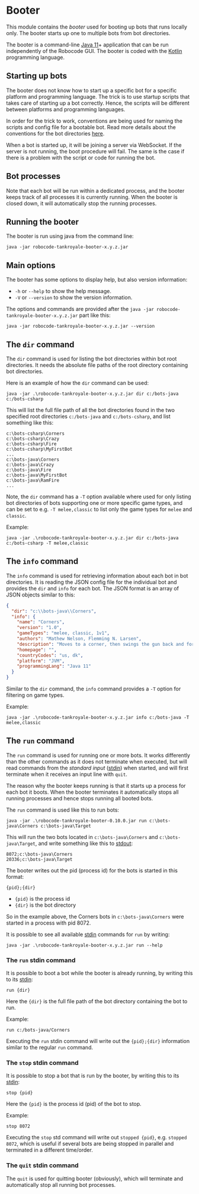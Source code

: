 # Booter

This module contains the *booter* used for booting up bots that runs locally only. The booter starts up one to multiple
bots from bot directories.

The booter is a command-line [Java 11]+ application that can be run independently of the Robocode GUI. The booter is
coded with the [Kotlin] programming language.

## Starting up bots

The booter does not know how to start up a specific bot for a specific platform and programming language. The trick is
to use startup scripts that takes care of starting up a bot correctly. Hence, the scripts will be different between
platforms and programming languages.

In order for the trick to work, conventions are being used for naming the scripts and config file for a bootable bot.
Read more details about the conventions for the bot directories [here](../docs/articles/booter.html).

When a bot is started up, it will be joining a server via WebSocket. If the server is not running, the boot procedure
will fail. The same is the case if there is a problem with the script or code for running the bot.

## Bot processes

Note that each bot will be run within a dedicated process, and the booter keeps track of all processes it is currently
running. When the booter is closed down, it will automatically stop the running processes.

## Running the booter

The booter is run using java from the command line:

    java -jar robocode-tankroyale-booter-x.y.z.jar

## Main options

The booter has some options to display help, but also version information:

- `-h` or `--help` to show the help message.
- `-V` or `--version` to show the version information.

The options and commands are provided after the `java -jar robocode-tankroyale-booter-x.y.z.jar` part like this:

    java -jar robocode-tankroyale-booter-x.y.z.jar --version

## The `dir` command

The `dir` command is used for listing the bot directories within bot root directories. It needs the absolute file paths
of the root directory containing bot directories.

Here is an example of how the `dir` command can be used:

    java -jar .\robocode-tankroyale-booter-x.y.z.jar dir c:/bots-java c:/bots-csharp

This will list the full file path of all the bot directories found in the two specified root directories `c:/bots-java`
and `c:/bots-csharp`, and list something like this:

    c:\bots-csharp\Corners
    c:\bots-csharp\Crazy
    c:\bots-csharp\Fire
    c:\bots-csharp\MyFirstBot
    ...
    c:\bots-java\Corners
    c:\bots-java\Crazy
    c:\bots-java\Fire
    c:\bots-java\MyFirstBot
    c:\bots-java\RamFire
    ...

Note, the `dir` command has a `-T` option available where used for only listing bot directories of bots supporting one
or more specific game types, and can be set to e.g. `-T melee,classic` to list only the game types for `melee`
and `classic`.

Example:

    java -jar .\robocode-tankroyale-booter-x.y.z.jar dir c:/bots-java c:/bots-csharp -T melee,classic

## The `info` command

The `info` command is used for retrieving information about each bot in bot directories. It is reading the JSON config
file for the individual bot and provides the `dir` and `info` for each bot. The JSON format is an array of JSON objects
similar to this:

```json
{
  "dir": "c:\\bots-java\\Corners",
  "info": {
    "name": "Corners",
    "version": "1.0",
    "gameTypes": "melee, classic, 1v1",
    "authors": "Mathew Nelson, Flemming N. Larsen",
    "description": "Moves to a corner, then swings the gun back and forth. If it dies, it tries a new corner in the next round.",
    "homepage": "",
    "countryCodes": "us, dk",
    "platform": "JVM",
    "programmingLang": "Java 11"
  }
}
```

Similar to the `dir` command, the `info` command provides a `-T` option for filtering on game types.

Example:

    java -jar .\robocode-tankroyale-booter-x.y.z.jar info c:/bots-java -T melee,classic

## The `run` command

The `run` command is used for running one or more bots. It works differently than the other commands as it does not
terminate when executed, but will read commands from the _standard input_ ([stdin]) when started, and will first
terminate when it receives an input line with `quit`.

The reason why the booter keeps running is that it starts up a process for each bot it boots. When the booter terminates
it automatically stops all running processes and hence stops running all booted bots.

The `run` command is used like this to run bots:

    java -jar .\robocode-tankroyale-booter-0.10.0.jar run c:\bots-java\Corners c:\bots-java\Target

This will run the two bots located in `c:\bots-java\Corners` and `c:\bots-java\Target`, and write something like this
to [stdout]:

    8072;c:\bots-java\Corners
    20336;c:\bots-java\Target

The booter writes out the pid (process id) for the bots is started in this format:

    {pid};{dir}

- `{pid}` is the process id
- `{dir}` is the bot directory

So in the example above, the Corners bots in `c:\bots-java\Corners` were started in a process with pid 8072.

It is possible to see all available [stdin] commands for `run` by writing:

    java -jar .\robocode-tankroyale-booter-x.y.z.jar run --help

### The `run` stdin command

It is possible to boot a bot while the booter is already running, by writing this to its [stdin]:

    run {dir}

Here the `{dir}` is the full file path of the bot directory containing the bot to run.

Example:

    run c:/bots-java/Corners

Executing the `run` stdin command will write out the `{pid};{dir}` information similar to the regular `run` command.

### The `stop` stdin command

It is possible to stop a bot that is run by the booter, by writing this to its [stdin]:

    stop {pid}

Here the `{pid}` is the process id (pid) of the bot to stop.

Example:

    stop 8072

Executing the `stop` std command will write out `stopped {pid}`, e.g. `stopped 8072`, which is useful if several bots
are being stopped in parallel and terminated in a different time/order.

### The `quit` stdin command

The `quit` is used for quitting booter (obviously), which will terminate and automatically stop all running bot
processes.


[Java 11]: https://docs.oracle.com/en/java/javase/11/ "Java 11 documentation"

[Kotlin]: https://kotlinlang.org/ "Kotlin programming language"

[stdin]: https://en.wikipedia.org/wiki/Standard_streams#Standard_input_(stdin) "Standard input (stdin)"

[stdout]: https://en.wikipedia.org/wiki/Standard_streams#Standard_output_(stdout) "Standard output (stdout)"
